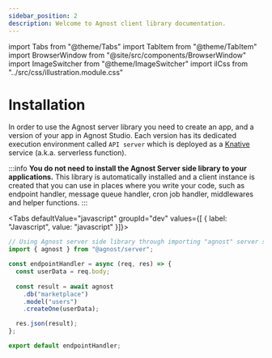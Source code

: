 ```yaml
---
sidebar_position: 2
description: Welcome to Agnost client library documentation.
---
```


import Tabs from "@theme/Tabs"
import TabItem from "@theme/TabItem"
import BrowserWindow from "@site/src/components/BrowserWindow"
import ImageSwitcher from "@theme/ImageSwitcher"
import ilCss from "../src/css/illustration.module.css"

# Installation

In order to use the Agnost server library you need to create an app, and a version of your app in Agnost Studio. Each version has its dedicated execution environment called `API server` which is deployed as a [Knative](https://knative.dev/docs/) service (a.k.a. serverless function). 

:::info
**You do not need to install the Agnost Server side library to your applications.** This library is automatically installed and a client instance is created that you can use in places where you write your code, such as endpoint handler, message queue handler, cron job handler, middlewares and helper functions.
:::

<Tabs defaultValue="javascript" groupId="dev" values={[ { label: "Javascript", value: "javascript" }]}>


<TabItem value="javascript">


```js
// Using Agnost server side library through importing "agnost" server side client
import { agnost } from "@agnost/server";

const endpointHandler = async (req, res) => {
  const userData = req.body;
  
  const result = await agnost
    .db("marketplace")
    .model("users")
    .createOne(userData);

  res.json(result);
};

export default endpointHandler;
```

</TabItem>


</Tabs>

